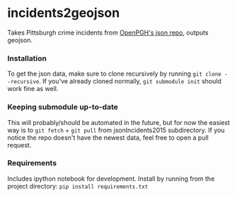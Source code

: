 # incidents2geojson

Takes Pittsburgh crime incidents from [OpenPGH's json repo](https://github.com/openpgh/jsonIncidents2015), outputs geojson. 

### Installation
To get the json data, make sure to clone recursively by running ``` git clone --recursive ```. If you've already cloned normally, ``` git submodule init ``` should work fine as well.

### Keeping submodule up-to-date
This will probably/should be automated in the future, but for now the easiest way is to ``` git fetch ``` + ``` git pull ``` from jsonIncidents2015 subdirectory. If you notice the repo doesn't have the newest data, feel free to open a pull request.

### Requirements
Includes ipython notebook for development. Install by running from the project directory: ``` pip install requirements.txt ```

